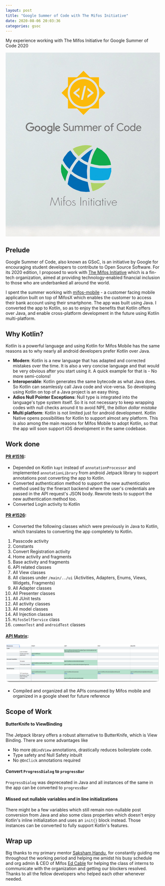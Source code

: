 ```yaml
---
layout: post
title: "Google Summer of Code with The Mifos Initiative"
date: 2020-08-06 20:03:36
categories: gsoc
---
```


My experience working with The Mifos Initiative for Google Summer of Code 2020  

<img src="https://raw.githubusercontent.com/ashwinkey04/ashwinkey04.github.io/master/images/post_gsoc/head.png" width = 600>

## Prelude
Google Summer of Code, also known as GSoC, is an initiative by Google for encouraging student developers to contribute to Open Source Software. For its 2020 edition, I proposed to work with [The Mifos Initiative](https://www.mifos.org/) which is a fin-tech organization, aimed at providing technology-enabled financial inclusion to those who are underbanked all around the world. 

I spent the summer working with [mifos-mobile](https://github.com/openMF/mifos-mobile) - a customer facing mobile application built on top of MifosX which enables the customer to access their bank account using their smartphone. The app was built using Java. I converted the app to Kotlin, so as to enjoy the benefits that Kotlin offers over Java, and enable cross-platform development in the future using Kotlin multi-platform.


## Why Kotlin? 
Kotlin is a powerful language and using Kotlin for Mifos Mobile has the same reasons as to why nearly all android developers prefer Kotlin over Java. 
* **Modern**: Kotlin is a new language that has adapted and corrected mistakes over the time. It is also a very concise language and that would be very obvious after you start using it. A quick example for that is - No more semi-colons! 
* **Interoperable**: Kotlin generates the same bytecode as what Java does. So Kotlin can seamlessly call Java code and vice-versa. So developing using Kotlin on top of a Java project is an easy thing.
* **Adios Null Pointer Exceptions**: 
Null type is integrated into the language's type system itself. So it is not necessary to keep wrapping codes with null checks around it to avoid NPE, the *billion dollar mistake*
* **Multi platform**: Kotlin is not limited just for android development. Kotlin Native opens possibilities for Kotlin to support almost any platform. This is also among the main reasons for Mifos Mobile to adopt Kotlin, so that the app will soon support iOS development in the same codebase. 


## Work done
#### [PR #1516](https://github.com/openMF/mifos-mobile/pull/1516):
- Depended on Kotlin `kapt` instead of `annotationProcessor` and implemented `annotationLibrary` from android Jetpack library to support annotations post converting the app to Kotlin. 
- Converted authentication method to support the new authentication method used by the fineract backend where the user's credentials are passed in the API request's JSON body. Rewrote tests to support the new authentication method too.
- Converted Login activity to Kotlin

#### [PR #1526](https://github.com/openMF/mifos-mobile/pull/1526):
 - Converted the following classes which were previously in Java to Kotlin, which translates to converting the app completely to Kotlin. 
1.  Passcode activity
2.  Constants
3.  Convert Registration activity
4.  Home activity and fragments
5.  Base activity and fragments
6.  API related classes
7.  All View classes
8.  All classes under  `/main/../ui`  (Activities, Adapters, Enums, Views, Widgets, Fragments)
9.  All Adapter classes
10.  All Presenter classes
11.  All JUnit tests
12.  All activity classes
13.  All model classes
14.  All Injection classes
15.  `MifosSelfService` class
16.  `commonTest` and `androidTest` classes

#### [API Matrix](https://docs.google.com/spreadsheets/d/1gR84jZzLF-mM0iRw5JyeMAsHMK6RQPK0vyDmNAY9VhE/edit?usp=sharing):
<img src="https://raw.githubusercontent.com/ashwinkey04/ashwinkey04.github.io/master/images/post_gsoc/api_matrix.png" width = 900>

- Compiled and organized all the APIs consumed by Mifos mobile and organized in a google sheet for future reference


## Scope of Work
#### ButterKnife to ViewBinding
The Jetpack library offers a robust alternative to ButterKnife, which is View Binding. There are some advantages like
- No more `@BindView` annotations, drastically reduces boilerplate code.
- Type safety and Null Safety inbuilt
- No `@OnClick` annotations required

#### Convert `ProgressDialog` to `progressBar`
`ProgressDialog` was depreceated in Java and all instances of the same in the app can be converted to `progressBar`

#### Missed out nullable variables and in line initializations
There might be a few variables which still remain non-nullable post conversion from Java and also some class properties which doesn't enjoy Kotlin's inline initialization and uses an `init{}` block instead. Those instances can be converted to fully support Kotlin's features.

## Wrap up
Big thanks to my primary mentor [Saksham Handu](https://github.com/miPlodder), for constantly guiding me throughout the working period and helping me amidst his busy schedule and org admin & CEO of Mifos [Ed Cable](https://github.com/edcable) for helping the class of interns to communicate with the organization and getting our blockers resolved. Thanks to all the fellow developers who helped each other whenever needed. 
